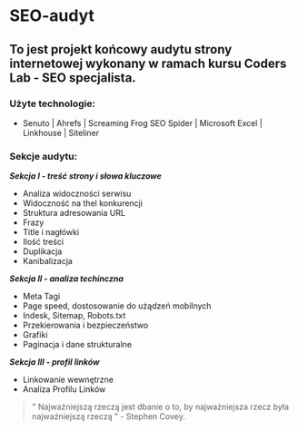 # SEO-audyt

## To jest projekt końcowy audytu strony internetowej wykonany w ramach kursu Coders Lab - SEO specjalista.

### Użyte technologie:

- Senuto | Ahrefs | Screaming Frog SEO Spider | Microsoft Excel | Linkhouse | Siteliner

### Sekcje audytu:

***Sekcja I - treść strony i słowa kluczowe***
- Analiza widoczności serwisu
- Widoczność na thel konkurencji
- Struktura adresowania URL
- Frazy
- Title i nagłówki
- Ilość treści
- Duplikacja
- Kanibalizacja

***Sekcja II - analiza techinczna***
- Meta Tagi
- Page speed, dostosowanie do użądzeń mobilnych
- Indesk, Sitemap, Robots.txt
- Przekierowania i bezpieczeństwo
- Grafiki
- Paginacja i dane strukturalne

***Sekcja III - profil linków***
- Linkowanie wewnętrzne
- Analiza Profilu Linków

> &quot; Najważniejszą rzeczą jest dbanie o to, by najważniejsza rzecz była najważniejszą rzeczą &rdquo; - Stephen Covey.
